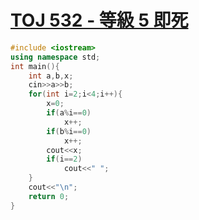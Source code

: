 # [TOJ 532 - 等級 5 即死](https://toj.tfcis.org/oj/pro/532/)
```cpp
#include <iostream>
using namespace std;
int main(){
    int a,b,x;
	cin>>a>>b;
	for(int i=2;i<4;i++){
		x=0;
		if(a%i==0)
			x++;
		if(b%i==0)
			x++;
		cout<<x;
		if(i==2)
			cout<<" ";
	}
	cout<<"\n";
    return 0;
}
```
